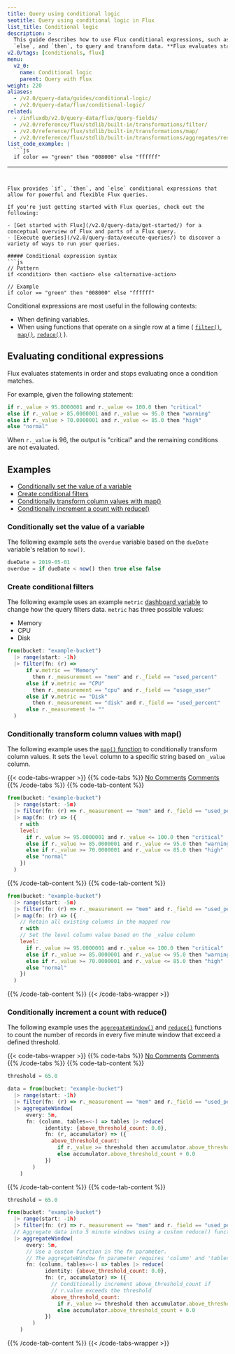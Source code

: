 ```yaml
---
title: Query using conditional logic
seotitle: Query using conditional logic in Flux
list_title: Conditional logic
description: >
  This guide describes how to use Flux conditional expressions, such as `if`,
  `else`, and `then`, to query and transform data. **Flux evaluates statements from left to right and stops evaluating once a condition matches.**
v2.0/tags: [conditionals, flux]
menu:
  v2_0:
    name: Conditional logic
    parent: Query with Flux
weight: 220
aliases:
  - /v2.0/query-data/guides/conditional-logic/
  - /v2.0/query-data/flux/conditional-logic/
related:
  - /influxdb/v2.0/query-data/flux/query-fields/
  - /v2.0/reference/flux/stdlib/built-in/transformations/filter/
  - /v2.0/reference/flux/stdlib/built-in/transformations/map/
  - /v2.0/reference/flux/stdlib/built-in/transformations/aggregates/reduce/
list_code_example: |
  ```js
  if color == "green" then "008000" else "ffffff"
  ```
---
```


Flux provides `if`, `then`, and `else` conditional expressions that allow for powerful and flexible Flux queries.

If you're just getting started with Flux queries, check out the following:

- [Get started with Flux](/v2.0/query-data/get-started/) for a conceptual overview of Flux and parts of a Flux query.
- [Execute queries](/v2.0/query-data/execute-queries/) to discover a variety of ways to run your queries.

##### Conditional expression syntax
```js
// Pattern
if <condition> then <action> else <alternative-action>

// Example
if color == "green" then "008000" else "ffffff"
```

Conditional expressions are most useful in the following contexts:

- When defining variables.
- When using functions that operate on a single row at a time (
  [`filter()`](/v2.0/reference/flux/stdlib/built-in/transformations/filter/),
  [`map()`](/v2.0/reference/flux/stdlib/built-in/transformations/map/),
  [`reduce()`](/v2.0/reference/flux/stdlib/built-in/transformations/aggregates/reduce) ).

## Evaluating conditional expressions

Flux evaluates statements in order and stops evaluating once a condition matches.

For example, given the following statement:

```js
if r._value > 95.0000001 and r._value <= 100.0 then "critical"
else if r._value > 85.0000001 and r._value <= 95.0 then "warning"
else if r._value > 70.0000001 and r._value <= 85.0 then "high"
else "normal"
```

When `r._value` is 96, the output is "critical" and the remaining conditions are not evaluated.

## Examples

- [Conditionally set the value of a variable](#conditionally-set-the-value-of-a-variable)
- [Create conditional filters](#create-conditional-filters)
- [Conditionally transform column values with map()](#conditionally-transform-column-values-with-map)
- [Conditionally increment a count with reduce()](#conditionally-increment-a-count-with-reduce)

### Conditionally set the value of a variable
The following example sets the `overdue` variable based on the
`dueDate` variable's relation to `now()`.

```js
dueDate = 2019-05-01
overdue = if dueDate < now() then true else false
```

### Create conditional filters
The following example uses an example `metric` [dashboard variable](/v2.0/visualize-data/variables/)
to change how the query filters data.
`metric` has three possible values:

- Memory
- CPU
- Disk

```js
from(bucket: "example-bucket")
  |> range(start: -1h)
  |> filter(fn: (r) =>
      if v.metric == "Memory"
        then r._measurement == "mem" and r._field == "used_percent"
      else if v.metric == "CPU"
        then r._measurement == "cpu" and r._field == "usage_user"
      else if v.metric == "Disk"
        then r._measurement == "disk" and r._field == "used_percent"
      else r._measurement != ""
  )
```


### Conditionally transform column values with map()
The following example uses the [`map()` function](/v2.0/reference/flux/stdlib/built-in/transformations/map/)
to conditionally transform column values.
It sets the `level` column to a specific string based on `_value` column.

{{< code-tabs-wrapper >}}
{{% code-tabs %}}
[No Comments](#)
[Comments](#)
{{% /code-tabs %}}
{{% code-tab-content %}}
```js
from(bucket: "example-bucket")
  |> range(start: -5m)
  |> filter(fn: (r) => r._measurement == "mem" and r._field == "used_percent" )
  |> map(fn: (r) => ({
    r with
    level:
      if r._value >= 95.0000001 and r._value <= 100.0 then "critical"
      else if r._value >= 85.0000001 and r._value <= 95.0 then "warning"
      else if r._value >= 70.0000001 and r._value <= 85.0 then "high"
      else "normal"
    })
  )
```
{{% /code-tab-content %}}
{{% code-tab-content %}}
```js
from(bucket: "example-bucket")
  |> range(start: -5m)
  |> filter(fn: (r) => r._measurement == "mem" and r._field == "used_percent" )
  |> map(fn: (r) => ({
    // Retain all existing columns in the mapped row
    r with
    // Set the level column value based on the _value column
    level:
      if r._value >= 95.0000001 and r._value <= 100.0 then "critical"
      else if r._value >= 85.0000001 and r._value <= 95.0 then "warning"
      else if r._value >= 70.0000001 and r._value <= 85.0 then "high"
      else "normal"
    })
  )
```

{{% /code-tab-content %}}
{{< /code-tabs-wrapper >}}

### Conditionally increment a count with reduce()
The following example uses the [`aggregateWindow()`](/v2.0/reference/flux/stdlib/built-in/transformations/aggregates/aggregatewindow/)
and [`reduce()`](/v2.0/reference/flux/stdlib/built-in/transformations/aggregates/reduce/)
functions to count the number of records in every five minute window that exceed a defined threshold.

{{< code-tabs-wrapper >}}
{{% code-tabs %}}
[No Comments](#)
[Comments](#)
{{% /code-tabs %}}
{{% code-tab-content %}}
```js
threshold = 65.0

data = from(bucket: "example-bucket")
  |> range(start: -1h)
  |> filter(fn: (r) => r._measurement == "mem" and r._field == "used_percent" )
  |> aggregateWindow(
      every: 5m,
      fn: (column, tables=<-) => tables |> reduce(
            identity: {above_threshold_count: 0.0},
            fn: (r, accumulator) => ({
              above_threshold_count:
                if r._value >= threshold then accumulator.above_threshold_count + 1.0
                else accumulator.above_threshold_count + 0.0
            })
        )
    )
```
{{% /code-tab-content %}}
{{% code-tab-content %}}
```js
threshold = 65.0

from(bucket: "example-bucket")
  |> range(start: -1h)
  |> filter(fn: (r) => r._measurement == "mem" and r._field == "used_percent" )
  // Aggregate data into 5 minute windows using a custom reduce() function
  |> aggregateWindow(
      every: 5m,
      // Use a custom function in the fn parameter.
      // The aggregateWindow fn parameter requires 'column' and 'tables' parameters.
      fn: (column, tables=<-) => tables |> reduce(
            identity: {above_threshold_count: 0.0},
            fn: (r, accumulator) => ({
              // Conditionally increment above_threshold_count if
              // r.value exceeds the threshold
              above_threshold_count:
                if r._value >= threshold then accumulator.above_threshold_count + 1.0
                else accumulator.above_threshold_count + 0.0
            })
        )
    )
```
{{% /code-tab-content %}}
{{< /code-tabs-wrapper >}}

